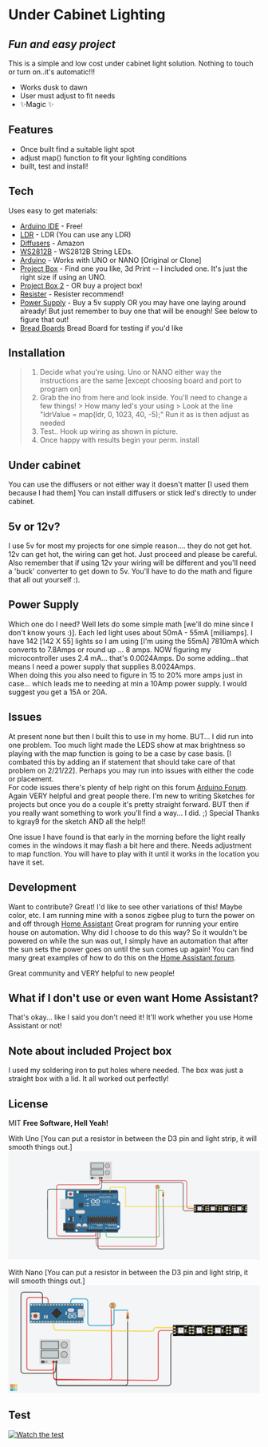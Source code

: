 
# Under Cabinet Lighting
## _Fun and easy project_ 

This is a simple and low cost under cabinet light solution.  Nothing to touch or
turn on..it's automatic!!! 

- Works dusk to dawn
- User must adjust to fit needs
- ✨Magic ✨

## Features

- Once built find a suitable light spot
- adjust map() function to fit your lighting conditions
- built, test and install! 
  
## Tech

Uses easy to get materials:

- [Arduino IDE](https://www.arduino.cc/en/software) - Free!
- [LDR](https://www.amazon.com/gp/product/B00RLGFIEY/ref=ppx_yo_dt_b_asin_title_o03_s00?ie=UTF8&psc=1) - LDR (You can use any LDR)
- [Diffusers](https://www.amazon.com/gp/product/B01M09PBYX/ref=ppx_yo_dt_b_asin_title_o02_s01?ie=UTF8&psc=1) - Amazon
- [WS2812B](https://www.amazon.com/gp/product/B0888H7QLG/ref=ppx_yo_dt_b_asin_title_o02_s02?ie=UTF8&psc=1) - WS2812B String LEDs.
- [Arduino](https://www.amazon.com/gp/product/B07G99NNXL/ref=ppx_yo_dt_b_asin_title_o05_s00?ie=UTF8&psc=1) - Works with UNO or NANO [Original or Clone]
- [Project Box](https://stlbase.com/browse/project+box+enclosure/) - Find one you like, 3d Print -- I included one.  It's just the right size if using an UNO.
- [Project Box 2](https://www.amazon.com/Zulkit-Waterproof-Dustproof-Electrical-Electronic/dp/B09JYQ528P/ref=sr_1_9?crid=1UANSP5J77RFZ&keywords=project+box&qid=1644580114&sprefix=project+box%2Caps%2C98&sr=8-9) - OR buy a project box!
- [Resister](https://www.amazon.com/Projects-100EP51210K0-10k-Resistors-Pack/dp/B0185FIOTA/ref=sr_1_12?crid=1F7YUAZ0YUIVO&keywords=110k+resistor&qid=1644580167&sprefix=110k+resister%2Caps%2C85&sr=8-12) - Resister recommend! 
- [Power Supply](https://www.amazon.com/Aclorol-Switching-Universal-Transformer-Converter/dp/B07KC55TJF/ref=sr_1_6?crid=2LU5AXS4XQHQG&keywords=5v+20+amp+power+supply&qid=1645702026&s=electronics&sprefix=5v+20+amp+power+supply%2Celectronics%2C102&sr=1-6) - Buy a 5v supply OR you may have one laying around already!  But just remember to buy one that will be enough!  See below to figure that out!
- [Bread Boards](https://www.amazon.com/Pcs-MCIGICM-Points-Solderless-Breadboard/dp/B07PCJP9DY/ref=sr_1_6?crid=1P2P2O8J2T55R&keywords=bread+board&qid=1644581526&s=industrial&sprefix=bread+board%2Cindustrial%2C94&sr=1-6) Bread Board for testing if you'd like
 
## Installation
>1. Decide what you're using.  Uno or NANO either way the instructions are the same [except choosing board and port to program on]
>2. Grab the ino from here and look inside.  You'll need to change a few things!
    > How many led's your using
    > Look at the line "ldrValue = map(ldr, 0, 1023, 40, -5);"  Run it as is then adjust as needed
>3. Test.. Hook up wiring as shown in picture.
>4. Once happy with results begin your perm. install

## Under cabinet

You can use the diffusers or not either way it doesn't matter [I used them because I had them]
You can install diffusers or stick led's directly to under cabinet.  


## 5v or 12v?

I use 5v for most my projects for one simple reason.... they do not get hot.  12v can get hot,
the wiring can get hot.  Just proceed and please be careful.  Also remember that if using 12v 
your wiring will be different and you'll need a 'buck' converter to get down to 5v.  You'll
have to do the math and figure that all out yourself :).  
 
## Power Supply
 
Which one do I need?  Well lets do some simple math [we'll do mine since I don't know yours :)].
Each led light uses about 50mA - 55mA [milliamps].  I have 142 [142 X 55] lights so I am using [I'm using the 55mA] 
7810mA which converts to 7.8Amps or round up ... 8 amps.   NOW figuring my microcontroller uses 2.4 mA... 
that's 0.0024Amps.   Do some adding...that means I need a power supply that supplies 8.0024Amps.   
When doing this you also need to figure in 15 to 20% more amps just in case... which leads me to needing at 
min a 10Amp power supply.  I would suggest you get a 15A or 20A.

## Issues
At present none but then I built this to use in my home.  BUT... I did run into one problem.
Too much light made the LEDS show at max brightness so playing with the map function is going
to be a case by case basis.  [I combated this by adding an if statement that should take care of
that problem on 2/21/22]. Perhaps you may run into issues with either the code or placement.  
For code issues there's plenty of help right on this forum [Arduino Forum](https://forum.arduino.cc/).  
Again VERY helpful and great people there.  I'm new to writing Sketches for projects but once you 
do a couple it's pretty straight forward.  BUT then if you really want something to work you'll find 
a way... I did.  ;) Special Thanks to kgray9 for the sketch AND all the help!!  

One issue I have found is that early in the morning before the light really comes in the windows it may
flash a bit here and there.   Needs adjustment to map function.  You will have to play with it until it
works in the location you have it set.   

## Development
Want to contribute? Great!
I'd like to see other variations of this!  Maybe color, etc.
I am running mine with a sonos zigbee plug to turn the power on and off through [Home Assistant](https://www.home-assistant.io/)
Great program for running your entire house on automation.   Why did I choose to do this way?
So it wouldn't be powered on while the sun was out, I simply have an automation that after the sun sets the power goes on until the sun comes up again!   You can find many great examples of how to do this on the [Home Assistant forum](https://community.home-assistant.io/). 

Great community and VERY helpful to new people!

## What if I don't use or even want Home Assistant?

That's okay... like I said you don't need it!  It'll work whether you use Home Assistant or not!


## Note about included Project box 
   
   I used my soldering iron to put holes where needed.  The box was just a straight box with a lid.   It all worked out perfectly!

## License

MIT
**Free Software, Hell Yeah!**

With Uno [You can put a resistor in between the D3 pin and light strip, it will smooth things out.]
![Cabinet](cap2.png "Under Cabinet wiring")

With Nano [You can put a resistor in between the D3 pin and light strip, it will smooth things out.]
![Cabinet](nano.png "Under Cabinet wiring")

## Test

[![Watch the test](https://img.youtube.com/vi/gl1sx5xCnvY/0.jpg)](https://www.youtube.com/shorts/gl1sx5xCnvY)

 
